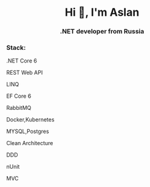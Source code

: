 <h1 align="center">Hi 👋, I'm Aslan</h1>
<h3 align="center">.NET developer from Russia</h3>

<h3 align="left">Stack:</h3>
<p align="left">.NET Core 6</p>
<p align="left">REST Web API</p>
<p align="left">LINQ</p>
<p align="left">EF Core 6</p>
<p align="left">RabbitMQ</p>
<p align="left">Docker,Kubernetes</p>
<p align="left">MYSQL,Postgres</p>
<p align="left">Clean Architecture</p>
<p align="left">DDD</p>
<p align="left">nUnit</p>
<p align="left">MVC</p>